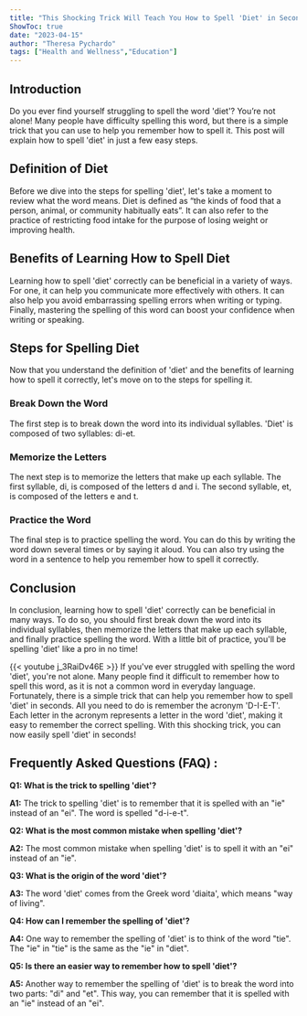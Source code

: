 ```yaml
---
title: "This Shocking Trick Will Teach You How to Spell 'Diet' in Seconds!"
ShowToc: true 
date: "2023-04-15"
author: "Theresa Pychardo" 
tags: ["Health and Wellness","Education"]
---
```

## Introduction
Do you ever find yourself struggling to spell the word 'diet'? You’re not alone! Many people have difficulty spelling this word, but there is a simple trick that you can use to help you remember how to spell it. This post will explain how to spell 'diet' in just a few easy steps.

## Definition of Diet
Before we dive into the steps for spelling 'diet', let's take a moment to review what the word means. Diet is defined as “the kinds of food that a person, animal, or community habitually eats”. It can also refer to the practice of restricting food intake for the purpose of losing weight or improving health.

## Benefits of Learning How to Spell Diet
Learning how to spell 'diet' correctly can be beneficial in a variety of ways. For one, it can help you communicate more effectively with others. It can also help you avoid embarrassing spelling errors when writing or typing. Finally, mastering the spelling of this word can boost your confidence when writing or speaking.

## Steps for Spelling Diet
Now that you understand the definition of 'diet' and the benefits of learning how to spell it correctly, let's move on to the steps for spelling it.

### Break Down the Word
The first step is to break down the word into its individual syllables. 'Diet' is composed of two syllables: di-et.

### Memorize the Letters
The next step is to memorize the letters that make up each syllable. The first syllable, di, is composed of the letters d and i. The second syllable, et, is composed of the letters e and t.

### Practice the Word
The final step is to practice spelling the word. You can do this by writing the word down several times or by saying it aloud. You can also try using the word in a sentence to help you remember how to spell it correctly.

## Conclusion
In conclusion, learning how to spell 'diet' correctly can be beneficial in many ways. To do so, you should first break down the word into its individual syllables, then memorize the letters that make up each syllable, and finally practice spelling the word. With a little bit of practice, you'll be spelling 'diet' like a pro in no time!

{{< youtube j_3RaiDv46E >}} 
If you've ever struggled with spelling the word 'diet', you're not alone. Many people find it difficult to remember how to spell this word, as it is not a common word in everyday language. Fortunately, there is a simple trick that can help you remember how to spell 'diet' in seconds. All you need to do is remember the acronym 'D-I-E-T'. Each letter in the acronym represents a letter in the word 'diet', making it easy to remember the correct spelling. With this shocking trick, you can now easily spell 'diet' in seconds!

## Frequently Asked Questions (FAQ) :
**Q1: What is the trick to spelling 'diet'?**

**A1:** The trick to spelling 'diet' is to remember that it is spelled with an "ie" instead of an "ei". The word is spelled "d-i-e-t". 

**Q2: What is the most common mistake when spelling 'diet'?**

**A2:** The most common mistake when spelling 'diet' is to spell it with an "ei" instead of an "ie". 

**Q3: What is the origin of the word 'diet'?**

**A3:** The word 'diet' comes from the Greek word 'diaita', which means "way of living". 

**Q4: How can I remember the spelling of 'diet'?**

**A4:** One way to remember the spelling of 'diet' is to think of the word "tie". The "ie" in "tie" is the same as the "ie" in "diet". 

**Q5: Is there an easier way to remember how to spell 'diet'?**

**A5:** Another way to remember the spelling of 'diet' is to break the word into two parts: "di" and "et". This way, you can remember that it is spelled with an "ie" instead of an "ei".





